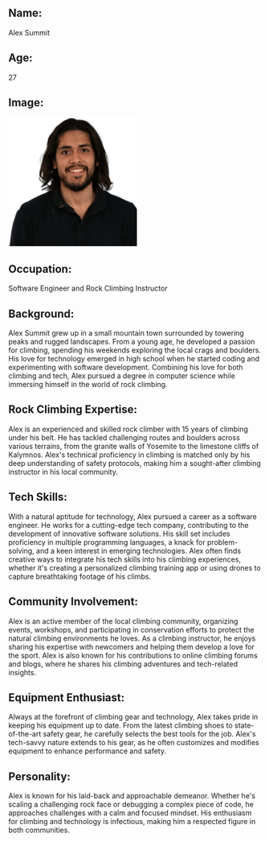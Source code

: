 ## Name: 
Alex Summit

## Age: 
27

## Image:
<img src="Persona_1.png" width="256">

## Occupation:
Software Engineer and Rock Climbing Instructor

## Background: 
Alex Summit grew up in a small mountain town surrounded by towering peaks and rugged landscapes. From a young age, he developed a passion for climbing, spending his weekends exploring the local crags and boulders. His love for technology emerged in high school when he started coding and experimenting with software development. Combining his love for both climbing and tech, Alex pursued a degree in computer science while immersing himself in the world of rock climbing.

## Rock Climbing Expertise:
Alex is an experienced and skilled rock climber with 15 years of climbing under his belt. He has tackled challenging routes and boulders across various terrains, from the granite walls of Yosemite to the limestone cliffs of Kalymnos. Alex's technical proficiency in climbing is matched only by his deep understanding of safety protocols, making him a sought-after climbing instructor in his local community.

## Tech Skills:
With a natural aptitude for technology, Alex pursued a career as a software engineer. He works for a cutting-edge tech company, contributing to the development of innovative software solutions. His skill set includes proficiency in multiple programming languages, a knack for problem-solving, and a keen interest in emerging technologies. Alex often finds creative ways to integrate his tech skills into his climbing experiences, whether it's creating a personalized climbing training app or using drones to capture breathtaking footage of his climbs.

## Community Involvement:
Alex is an active member of the local climbing community, organizing events, workshops, and participating in conservation efforts to protect the natural climbing environments he loves. As a climbing instructor, he enjoys sharing his expertise with newcomers and helping them develop a love for the sport. Alex is also known for his contributions to online climbing forums and blogs, where he shares his climbing adventures and tech-related insights.

## Equipment Enthusiast: 
Always at the forefront of climbing gear and technology, Alex takes pride in keeping his equipment up to date. From the latest climbing shoes to state-of-the-art safety gear, he carefully selects the best tools for the job. Alex's tech-savvy nature extends to his gear, as he often customizes and modifies equipment to enhance performance and safety.

## Personality:
Alex is known for his laid-back and approachable demeanor. Whether he's scaling a challenging rock face or debugging a complex piece of code, he approaches challenges with a calm and focused mindset. His enthusiasm for climbing and technology is infectious, making him a respected figure in both communities.